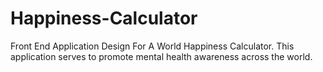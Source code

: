 # Happiness-Calculator

Front End Application Design For A World Happiness Calculator. 
This application serves to promote mental health awareness across the world.
